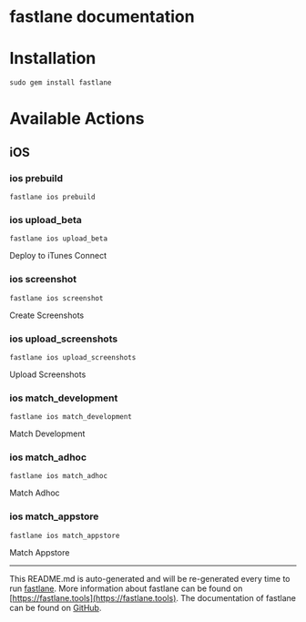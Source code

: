 fastlane documentation
================
# Installation
```
sudo gem install fastlane
```
# Available Actions
## iOS
### ios prebuild
```
fastlane ios prebuild
```

### ios upload_beta
```
fastlane ios upload_beta
```
Deploy to iTunes Connect
### ios screenshot
```
fastlane ios screenshot
```
Create Screenshots
### ios upload_screenshots
```
fastlane ios upload_screenshots
```
Upload Screenshots
### ios match_development
```
fastlane ios match_development
```
Match Development
### ios match_adhoc
```
fastlane ios match_adhoc
```
Match Adhoc
### ios match_appstore
```
fastlane ios match_appstore
```
Match Appstore

----

This README.md is auto-generated and will be re-generated every time to run [fastlane](https://fastlane.tools).
More information about fastlane can be found on [https://fastlane.tools](https://fastlane.tools).
The documentation of fastlane can be found on [GitHub](https://github.com/fastlane/fastlane/tree/master/fastlane).